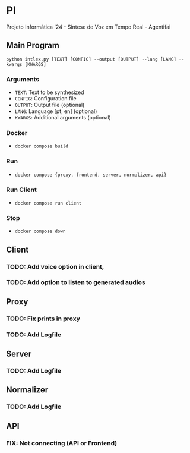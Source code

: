 # PI
Projeto Informática '24 - Síntese de Voz em Tempo Real - Agentifai

## Main Program
`python intlex.py [TEXT] [CONFIG] --output [OUTPUT] --lang [LANG] --kwargs [KWARGS]`

### Arguments
- `TEXT`: Text to be synthesized
- `CONFIG`: Configuration file
- `OUTPUT`: Output file (optional)
- `LANG`: Language [pt, en] (optional)
- `KWARGS`: Additional arguments (optional)

### Docker
- `docker compose build`

### Run
- `docker compose {proxy, frontend, server, normalizer, api}`

### Run Client
- `docker compose run client`

### Stop
- `docker compose down`


## Client
### TODO: Add voice option in client,
### TODO: Add option to listen to generated audios

## Proxy
### TODO: Fix prints in proxy
### TODO: Add Logfile

## Server
### TODO: Add Logfile

## Normalizer
### TODO: Add Logfile

## API
### FIX: Not connecting (API or Frontend)
